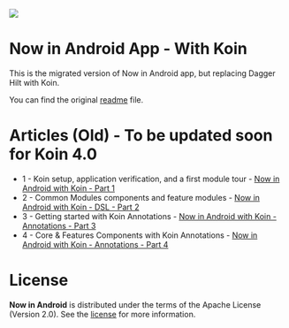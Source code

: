 ![](https://miro.medium.com/v2/resize:fit:1400/format:webp/1*hVKWuT24riZnx4VzDpQVJQ.png)

Now in Android App - With Koin
==================

This is the migrated version of Now in Android app, but replacing Dagger Hilt with Koin.

You can find the original [readme](https://github.com/android/nowinandroid/blob/main/README.md) file.

# Articles (Old) - To be updated soon for Koin 4.0

- 1 - Koin setup, application verification, and a first module tour - [Now in Android with Koin - Part 1](https://proandroiddev.com/now-in-android-with-koin-part-1-2b871d8549f1)
- 2 - Common Modules components and feature modules - [Now in Android with Koin - DSL - Part 2](https://proandroiddev.com/now-in-android-with-koin-part-2-49158741cb92#1936-6cf6d648e2ac-reply)
- 3 - Getting started with Koin Annotations - [Now in Android with Koin - Annotations - Part 3](https://proandroiddev.com/now-in-android-with-koin-part-3-2801ffeed4d6)
- 4 - Core & Features Components with Koin Annotations - [Now in Android with Koin - Annotations - Part 4](https://proandroiddev.com/now-in-android-with-koin-part-4-fbdc855824ad)

# License

**Now in Android** is distributed under the terms of the Apache License (Version 2.0). See the
[license](LICENSE) for more information.